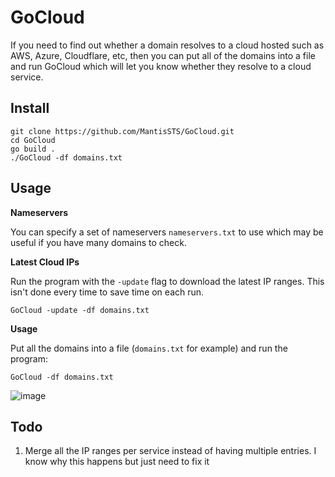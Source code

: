 # GoCloud

If you need to find out whether a domain resolves to a cloud hosted such as AWS, Azure, Cloudflare, etc, then you can put all of the domains into a file and run GoCloud which will let you know whether they resolve to a cloud service.

## Install

```
git clone https://github.com/MantisSTS/GoCloud.git
cd GoCloud
go build .
./GoCloud -df domains.txt
```

## Usage


**Nameservers**

You can specify a set of nameservers `nameservers.txt` to use which may be useful if you have many domains to check.


**Latest Cloud IPs**

Run the program with the `-update` flag to download the latest IP ranges. This isn't done every time to save time on each run.

```
GoCloud -update -df domains.txt
```

**Usage**

Put all the domains into a file (`domains.txt` for example) and run the program:

```
GoCloud -df domains.txt 
```

![image](https://user-images.githubusercontent.com/818959/208897747-1be861b4-e2b0-4949-a1ff-72eea56ea965.png)


## Todo

1. Merge all the IP ranges per service instead of having multiple entries. I know why this happens but just need to fix it